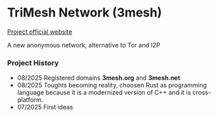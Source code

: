 # TriMesh Network (3mesh)

 [Project official website](https://3mesh.org/)

A new anonymous network, alternative to Tor and I2P

### Project History 

- 08/2025 Registered domains **3mesh.org** and **3mesh.net**
- 08/2025 Toughts becoming reality, choosen Rust as programming language because it is a modernized version of C++ and it is cross-platform.
- 07/2025 First ideas
